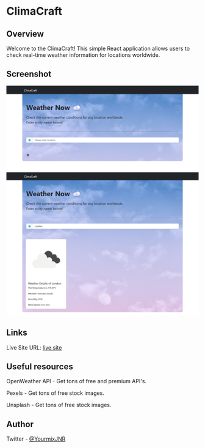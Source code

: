 # ClimaCraft

## Overview

Welcome to the ClimaCraft! This simple React application allows users to check real-time weather information for locations worldwide.

## Screenshot

![Screenshot 1](/public/screenshot/Screenshot_1.png)
![Screenshot 2](/public/screenshot/Screenshot_2.png)

## Links

Live Site URL: [live site](https://climacraftapp.netlify.app/)

## Useful resources

OpenWeather API - Get tons of free and premium API's.

Pexels - Get tons of free stock images.

Unsplash - Get tons of free stock images.

## Author

Twitter - [@YourmixJNR](https://twitter.com/YourmixJNR)
